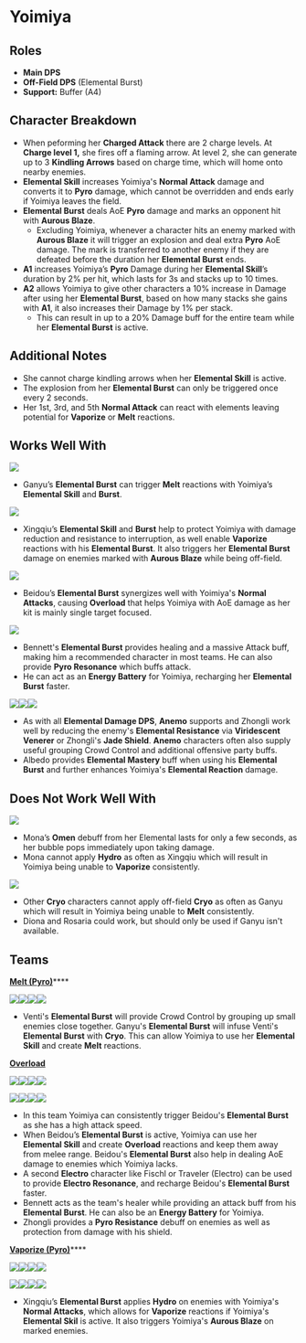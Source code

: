 # Yoimiya

## Roles

* **Main DPS**
* **Off-Field DPS** (Elemental Burst)
* **Support:** Buffer (A4)

## Character Breakdown

* When peforming her **Charged Attack** there are 2 charge levels. At **Charge level 1,** she fires off a flaming arrow. At level 2, she can generate up to 3 **Kindling Arrows** based on charge time, which will home onto nearby enemies.
* **Elemental Skill** increases Yoimiya's **Normal Attack** damage and converts it to **Pyro** damage, which cannot be overridden and ends early if Yoimiya leaves the field.
* **Elemental Burst** deals AoE **Pyro** damage and marks an opponent hit with **Aurous Blaze**.
  * Excluding Yoimiya, whenever a character hits an enemy marked with **Aurous Blaze** it will trigger an explosion and deal extra **Pyro** AoE damage. The mark is transferred to another enemy if they are defeated before the duration her **Elemental Burst** ends.
* **A1** increases Yoimiya’s **Pyro** Damage during her **Elemental Skill**’s duration by 2% per hit, which lasts for 3s and stacks up to 10 times.
* **A2** allows Yoimiya to give other characters a 10% increase in Damage after using her **Elemental Burst**, based on how many stacks she gains with **A1**, it also increases their Damage by 1% per stack.
  * This can result in up to a 20% Damage buff for the entire team while her **Elemental Burst** is active.

## Additional Notes

* She cannot charge kindling arrows when her **Elemental Skill** is active.
* The explosion from her **Elemental Burst** can only be triggered once every 2 seconds.
* Her 1st, 3rd, and 5th **Normal Attack** can react with elements leaving potential for **Vaporize** or **Melt** reactions.

## Works Well With

![](../../.gitbook/assets/UI\_AvatarIcon\_Ganyu.png)

* Ganyu’s **Elemental Burst** can trigger **Melt** reactions with Yoimiya’s **Elemental Skill** and **Burst**.

![](../../.gitbook/assets/UI\_AvatarIcon\_Xingqiu.png)

* Xingqiu’s **Elemental Skill** and **Burst** help to protect Yoimiya with damage reduction and resistance to interruption, as well enable **Vaporize** reactions with his **Elemental Burst**. It also triggers her **Elemental Burst** damage on enemies marked with **Aurous Blaze** while being off-field.

![](../../.gitbook/assets/UI\_AvatarIcon\_Beidou.png)

* Beidou’s **Elemental Burst** synergizes well with Yoimiya's **Normal Attacks**, causing **Overload** that helps Yoimiya with AoE damage as her kit is mainly single target focused.

![](../../.gitbook/assets/UI\_AvatarIcon\_Bennett.png)

* Bennett's **Elemental Burst** provides healing and a massive Attack buff, making him a recommended character in most teams. He can also provide **Pyro Resonance** which buffs attack.
* He can act as an **Energy Battery** for Yoimiya, recharging her **Elemental Burst** faster.

![](../../.gitbook/assets/Element\_Anemo.webp)![](../../.gitbook/assets/UI\_AvatarIcon\_Zhongli.png)![](../../.gitbook/assets/UI\_AvatarIcon\_Albedo.png)

* As with all **Elemental Damage DPS**, **Anemo** supports and Zhongli work well by reducing the enemy's **Elemental Resistance** via **Viridescent Venerer** or Zhongli's **Jade Shield**. **Anemo** characters often also supply useful grouping Crowd Control and additional offensive party buffs.
* Albedo provides **Elemental Mastery** buff when using his **Elemental Burst** and further enhances Yoimiya's **Elemental Reaction** damage.

## Does Not Work Well With

![](../../.gitbook/assets/UI\_AvatarIcon\_Mona.png)

* Mona’s **Omen** debuff from her Elemental lasts for only a few seconds, as her bubble pops immediately upon taking damage.
* Mona cannot apply **Hydro** as often as Xingqiu which will result in Yoimiya being unable to **Vaporize** consistently.

![](../../.gitbook/assets/Element\_Cryo.webp)

* Other **Cryo** characters cannot apply off-field **Cryo** as often as Ganyu which will result in Yoimiya being unable to **Melt** consistently.
* Diona and Rosaria could work, but should only be used if Ganyu isn't available.

## Teams

[**Melt (Pyro)**](../../teams/melt.md)****

![](../../.gitbook/assets/UI\_AvatarIcon\_Yoimiya.png)![](../../.gitbook/assets/UI\_AvatarIcon\_Ganyu.png)![](../../.gitbook/assets/UI\_AvatarIcon\_Venti.png)![](../../.gitbook/assets/UI\_AvatarIcon\_Zhongli.png)

* Venti's **Elemental Burst** will provide Crowd Control by grouping up small enemies close together. Ganyu's **Elemental Burst** will infuse Venti's **Elemental Burst** with **Cryo**. This can allow Yoimiya to use her **Elemental Skill** and create **Melt** reactions.

[**Overload**](../../teams/overload.md)

![](../../.gitbook/assets/UI\_AvatarIcon\_Yoimiya.png)![](../../.gitbook/assets/UI\_AvatarIcon\_Fischl.png)![](../../.gitbook/assets/UI\_AvatarIcon\_Beidou.png)![](../../.gitbook/assets/UI\_AvatarIcon\_Bennett.png)

![](../../.gitbook/assets/UI\_AvatarIcon\_Yoimiya.png)![](../../.gitbook/assets/UI\_AvatarIcon\_Beidou.png)![](../../.gitbook/assets/UI\_AvatarIcon\_Aether\_Electro.png)![](../../.gitbook/assets/UI\_AvatarIcon\_Zhongli.png)

* In this team Yoimiya can consistently trigger Beidou's **Elemental Burst** as she has a high attack speed.
* When Beidou’s **Elemental Burst** is active, Yoimiya can use her **Elemental Skill** and create **Overload** reactions and keep them away from melee range. Beidou's **Elemental Burst** also help in dealing AoE damage to enemies which Yoimiya lacks.
* A second **Electro** character like Fischl or Traveler (Electro) can be used to provide **Electro Resonance**, and recharge Beidou's **Elemental Burst** faster.
* Bennett acts as the team's healer while providing an attack buff from his **Elemental Burst**. He can also be an **Energy Battery** for Yoimiya.
* Zhongli provides a **Pyro Resistance** debuff on enemies as well as protection from damage with his shield.

[**Vaporize (Pyro)**](../../teams/reverse-vaporize.md)****

![](../../.gitbook/assets/UI\_AvatarIcon\_Yoimiya.png)![](../../.gitbook/assets/UI\_AvatarIcon\_Xingqiu.png)![](../../.gitbook/assets/UI\_AvatarIcon\_Sucrose.png)![](../../.gitbook/assets/UI\_AvatarIcon\_Bennett.png)

![](../../.gitbook/assets/UI\_AvatarIcon\_Yoimiya.png)![](../../.gitbook/assets/UI\_AvatarIcon\_Xingqiu.png)![](../../.gitbook/assets/UI\_AvatarIcon\_Albedo.png)![](../../.gitbook/assets/UI\_AvatarIcon\_Zhongli.png)

* Xingqiu’s **Elemental Burst** applies **Hydro** on enemies with Yoimiya's **Normal Attacks**, which allows for **Vaporize** reactions if Yoimiya's **Elemental Skil** is active. It also triggers Yoimiya's **Aurous Blaze** on marked enemies.
